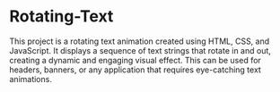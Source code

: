# Rotating-Text
This project is a rotating text animation created using HTML, CSS, and JavaScript. It displays a sequence of text strings that rotate in and out, creating a dynamic and engaging visual effect. This can be used for headers, banners, or any application that requires eye-catching text animations.
